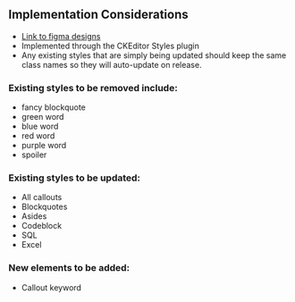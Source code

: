 ## Implementation Considerations

- [Link to figma designs](https://www.figma.com/file/pMngsIjKrmCyVe8z4DCGFX/Lesson-Redesign-Components?node-id=379%3A38)
- Implemented through the CKEditor Styles plugin
- Any existing styles that are simply being updated should keep the same class names so they will auto-update on release.

### Existing styles to be removed include:

- fancy blockquote
- green word
- blue word
- red word
- purple word
- spoiler

### Existing styles to be updated:

- All callouts
- Blockquotes
- Asides
- Codeblock
- SQL
- Excel

### New elements to be added:

- Callout keyword
